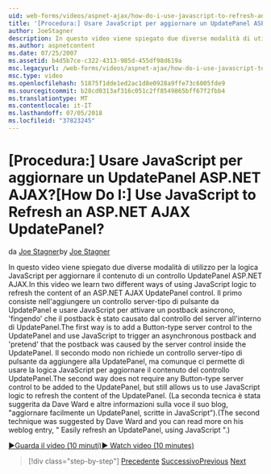 ```yaml
---
uid: web-forms/videos/aspnet-ajax/how-do-i-use-javascript-to-refresh-an-aspnet-ajax-updatepanel
title: '[Procedura:] Usare JavaScript per aggiornare un UpdatePanel ASP.NET AJAX? | Microsoft Docs'
author: JoeStagner
description: In questo video viene spiegato due diverse modalità di utilizzo per la logica JavaScript per aggiornare il contenuto di un controllo UpdatePanel ASP.NET AJAX. Il primo modo consiste nell'aggiungere un...
ms.author: aspnetcontent
ms.date: 07/25/2007
ms.assetid: b4d5b7ce-c322-4313-985d-455df98d619a
msc.legacyurl: /web-forms/videos/aspnet-ajax/how-do-i-use-javascript-to-refresh-an-aspnet-ajax-updatepanel
msc.type: video
ms.openlocfilehash: 51875f1dde1ed2ac1d8e0928a9ffe73c6005fde9
ms.sourcegitcommit: b28cd0313af316c051c2ff8549865bff67f2fbb4
ms.translationtype: MT
ms.contentlocale: it-IT
ms.lasthandoff: 07/05/2018
ms.locfileid: "37823245"
---
```

<a name="how-do-i-use-javascript-to-refresh-an-aspnet-ajax-updatepanel"></a><span data-ttu-id="16c41-105">[Procedura:] Usare JavaScript per aggiornare un UpdatePanel ASP.NET AJAX?</span><span class="sxs-lookup"><span data-stu-id="16c41-105">[How Do I:] Use JavaScript to Refresh an ASP.NET AJAX UpdatePanel?</span></span>
====================
<span data-ttu-id="16c41-106">da [Joe Stagner](https://github.com/JoeStagner)</span><span class="sxs-lookup"><span data-stu-id="16c41-106">by [Joe Stagner](https://github.com/JoeStagner)</span></span>

<span data-ttu-id="16c41-107">In questo video viene spiegato due diverse modalità di utilizzo per la logica JavaScript per aggiornare il contenuto di un controllo UpdatePanel ASP.NET AJAX.</span><span class="sxs-lookup"><span data-stu-id="16c41-107">In this video we learn two different ways of using JavaScript logic to refresh the content of an ASP.NET AJAX UpdatePanel control.</span></span> <span data-ttu-id="16c41-108">Il primo consiste nell'aggiungere un controllo server-tipo di pulsante da UpdatePanel e usare JavaScript per attivare un postback asincrono, 'fingendo' che il postback è stato causato dal controllo del server all'interno di UpdatePanel.</span><span class="sxs-lookup"><span data-stu-id="16c41-108">The first way is to add a Button-type server control to the UpdatePanel and use JavaScript to trigger an asynchronous postback and 'pretend' that the postback was caused by the server control inside the UpdatePanel.</span></span> <span data-ttu-id="16c41-109">Il secondo modo non richiede un controllo server-tipo di pulsante da aggiungere alla UpdatePanel, ma comunque ci permette di usare la logica JavaScript per aggiornare il contenuto del controllo UpdatePanel.</span><span class="sxs-lookup"><span data-stu-id="16c41-109">The second way does not require any Button-type server control to be added to the UpdatePanel, but still allows us to use JavaScript logic to refresh the content of the UpdatePanel.</span></span> <span data-ttu-id="16c41-110">(La seconda tecnica è stata suggerita da Dave Ward e altre informazioni sulla voce il suo blog, "aggiornare facilmente un UpdatePanel, scritte in JavaScript").</span><span class="sxs-lookup"><span data-stu-id="16c41-110">(The second technique was suggested by Dave Ward and you can read more on his weblog entry, " Easily refresh an UpdatePanel, using JavaScript ".)</span></span>

[<span data-ttu-id="16c41-111">&#9654;Guarda il video (10 minuti)</span><span class="sxs-lookup"><span data-stu-id="16c41-111">&#9654; Watch video (10 minutes)</span></span>](https://channel9.msdn.com/Blogs/ASP-NET-Site-Videos/how-do-i-use-javascript-to-refresh-an-aspnet-ajax-updatepanel)

> [!div class="step-by-step"]
> <span data-ttu-id="16c41-112">[Precedente](how-do-i-build-a-custom-aspnet-ajax-server-control.md)
> [Successivo](how-do-i-determine-whether-an-asynchronous-postback-has-occurred.md)</span><span class="sxs-lookup"><span data-stu-id="16c41-112">[Previous](how-do-i-build-a-custom-aspnet-ajax-server-control.md)
[Next](how-do-i-determine-whether-an-asynchronous-postback-has-occurred.md)</span></span>
